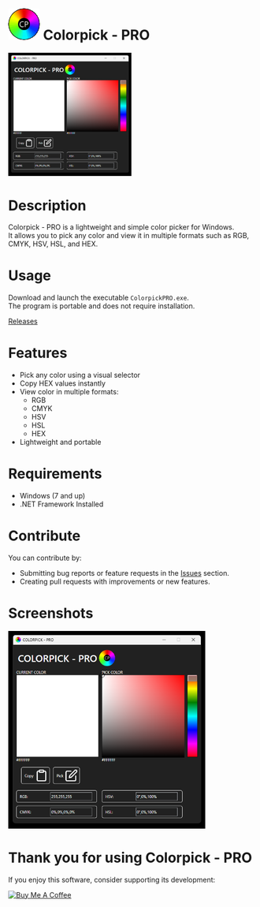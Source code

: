 # <img src="Images/icon.png" width="64" height="64"> Colorpick - PRO
<img src="Images/app.png" Width="250">

# Description
Colorpick - PRO is a lightweight and simple color picker for Windows.  
It allows you to pick any color and view it in multiple formats such as RGB, CMYK, HSV, HSL, and HEX.

# Usage
Download and launch the executable `ColorpickPRO.exe`.  
The program is portable and does not require installation.

[Releases](https://github.com/YourUserName/ColorpickPRO/releases)

# Features
- Pick any color using a visual selector
- Copy HEX values instantly
- View color in multiple formats:
  - RGB
  - CMYK
  - HSV
  - HSL
  - HEX
- Lightweight and portable

# Requirements
- Windows (7 and up)
- .NET Framework Installed

# Contribute
You can contribute by:
- Submitting bug reports or feature requests in the [Issues](../../issues) section.
- Creating pull requests with improvements or new features.

# Screenshots
<img src="Images/app.png" Width="400">

# Thank you for using Colorpick - PRO
If you enjoy this software, consider supporting its development:  

<a href="https://www.buymeacoffee.com/DustinHendriks" target="_blank"><img src="https://cdn.buymeacoffee.com/buttons/default-orange.png" alt="Buy Me A Coffee" height="41" width="174"></a>
